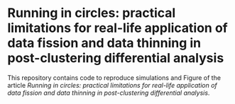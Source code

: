 # Running in circles: practical limitations for real-life application of data fission and data thinning in post-clustering differential analysis

This repository contains code to reproduce simulations and Figure of the article *Running in circles: practical limitations for real-life application of data fission and data thinning in post-clustering differential analysis*. 